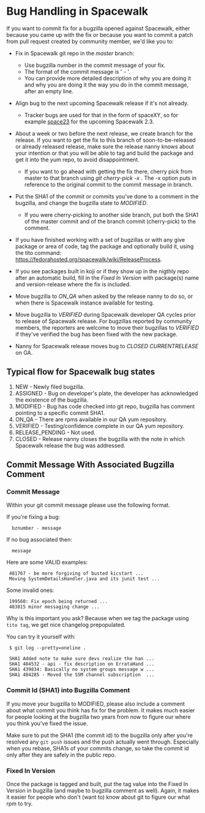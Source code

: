 # Bug Handling in Spacewalk



If you want to commit fix for a bugzilla opened against Spacewalk, either because you came up with the fix or because you want to commit a patch from pull request created by community member, we'd like you to:

 * Fix in Spacewalk git repo in the *master* branch:
   * Use bugzilla number in the commit message of your fix.
   * The format of the commit message is '<bznumber> - <explanation of the fix>'.
   * You can provide more detailed description of why you are doing it and why you are doing it the way you do in the commit message, after an empty line.

 * Align bug to the next upcoming Spacewalk release if it's not already.
   * Tracker bugs are used for that in the form of spaceXY, so for example [space23](https://bugzilla.redhat.com/showdependencytree.cgi?id=space23) for the upcoming Spacewalk 2.3.

 * About a week or two before the next release, we create branch for the release. If you want to get the fix to this branch of soon-to-be-released or already released release, make sure the release nanny knows about your intention or that you will be able to tag and build the package and get it into the yum repo, to avoid disappointment.
   * If you want to go ahead with getting the fix there, cherry pick from master to that branch using *git cherry-pick -x <SHA1 of the commit in master>*. The -x option puts in reference to the original commit to the commit message in branch.

 * Put the SHA1 of the commit or commits you've done to a comment in the bugzilla, and change the bugzilla state to *MODIFIED*.
   * If you were cherry-picking to another side branch, put both the SHA1 of the master commit and of the branch commit (cherry-pick) to the comment.

 * If you have finished working with a set of bugzillas or with any give package or area of code, tag the package and optionally build it, using the tito command: https://fedorahosted.org/spacewalk/wiki/ReleaseProcess.

 * If you see packages built in koji or if they show up in the nigthly repo after an automatic build, fill in the *Fixed In Version* with package(s) name and version-release where the fix is included.

 * Move bugzilla to *ON_QA* when asked by the release nanny to do so, or when there is Spacewalk instance available for testing.

 * Move bugzilla to *VERIFIED* during Spacewalk developer QA cycles prior to release of Spacewalk release. For bugzillas reported by community members, the reporters are welcome to move their bugzillas to *VERIFIED* if they've verified the bug has been fixed with the new package.

 * Nanny for Spacewalk release moves bug to *CLOSED CURRENTRELEASE* on GA.
## Typical flow for Spacewalk bug states



   1. NEW - Newly filed bugzilla.
   2. ASSIGNED - Bug on developer's plate, the developer has acknowledged the existence of the bugzilla.
   3. MODIFIED - Bug has code checked into git repo, bugzilla has comment pointing to a specific commit SHA1.
   5. ON_QA - There are rpms available in our QA yum repository.
   6. VERIFIED - Testing/confidence complete in our QA yum repository.
   7. RELEASE_PENDING - Not used.
   8. CLOSED - Release nanny closes the bugzilla with the note in which Spacewalk release the bug was addressed.
## Commit Message With Associated Bugzilla Comment

### Commit Message


Within your git commit message please use the following format. 


If you're fixing a bug:

      bznumber - message

If no bug associated then:

      message

Here are some VALID examples:

     481767 - be more forgiving of busted kicstart ...
     Moving SystemDetailsHandler.java and its junit test ...

Some invalid ones:

     199560: Fix epoch being returned ...
     483815 minor messaging change ...

Why is this important you ask? Because when we tag the package using `tito tag`, we get nice changelog prepopulated.

You can try it yourself with:

     $ git log --pretty=oneline . 
    
     SHA1 Added note to make sure devs realize the han ...
     SHA1 484532 - api - fix description on ErrataHand ...
     SHA1 439834: Basically no system groups message w ...
     SHA1 484285 - Moved the SSM channel subscription  ...
### Commit Id (SHA1) into Bugzilla Comment



If you move your bugzilla to MODIFIED, please also include a comment about what commit you think has fix for the problem. It makes much easier for people looking at the bugzilla two years from now to figure our where you think you've fixed the issue.

Make sure to put the SHA1 (the commit id) to the bugzilla only after you're resolved any `git push` issues and the push actually went through. Especially when you rebase, SHA1s of your commits change, so take the commit id only after they are safely in the public repo.
### Fixed In Version



Once the package is tagged and built, put the tag value into the Fixed In Version in bugzilla (and maybe to bugzilla comment as well). Again, it makes it easier for people who don't (want to) know about git to figure our what rpm to try.
